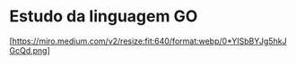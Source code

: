 # Estudo da linguagem GO

[https://miro.medium.com/v2/resize:fit:640/format:webp/0*YISbBYJg5hkJGcQd.png]
